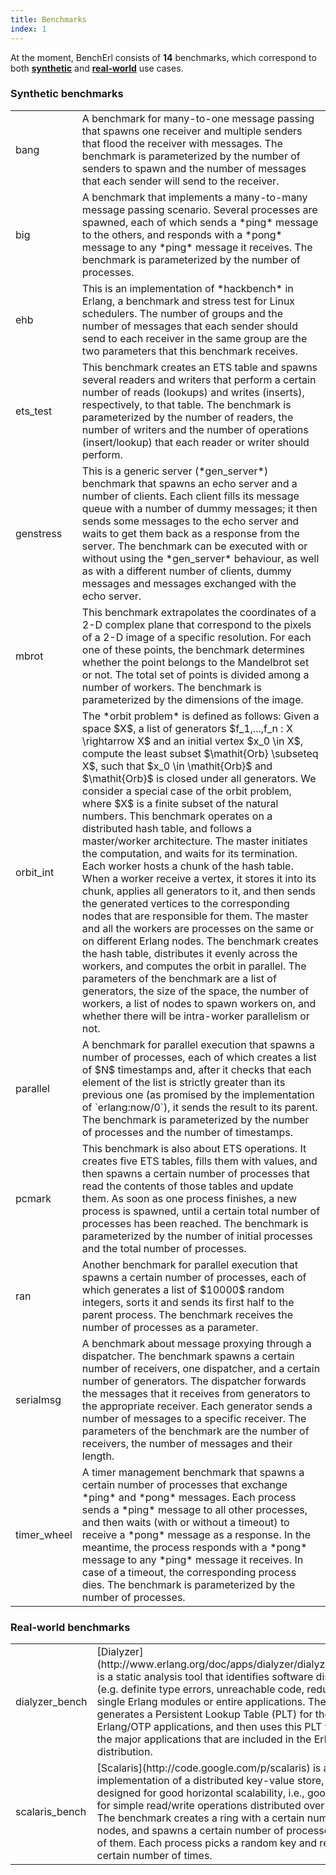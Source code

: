 ```yaml
---
title: Benchmarks
index: 1
---
```


At the moment, BenchErl consists of **14** benchmarks, which correspond to both [**synthetic**](#synthetic_benchmarks) and [**real-world**](#real_world) use cases.

### <a name="synthetic_benchmarks"></a> Synthetic benchmarks

<table border="0" cellpadding="5">
	<tr>
		<td class="bench-name">bang</td>
		<td class="bench-description">
			A benchmark for many-to-one message passing that spawns one receiver and multiple senders that flood the receiver with messages.
			The benchmark is parameterized by the number of senders to spawn and the number of messages that each sender will send to the receiver.
		</td>
	</tr>
	<tr>
		<td class="bench-name">big</td>
		<td class="bench-description">
			A benchmark that implements a many-to-many message passing scenario.
			Several processes are spawned, each of which sends a *ping* message to the others,
			and responds with a *pong* message to any *ping* message it receives.
			The benchmark is parameterized by the number of processes.
		</td>
	</tr>
	<tr>
		<td class="bench-name">ehb</td>
		<td class="bench-description">
			This is an implementation of *hackbench* in Erlang, a benchmark and stress test for Linux schedulers.
			The number of groups and the number of messages that each sender should send to each receiver in the
			same group are the two parameters that this benchmark receives.
		</td>
	</tr>
	<tr>
		<td class="bench-name">ets_test</td>
		<td class="bench-description">
			This benchmark creates an ETS table and spawns several readers and writers that perform a certain number of reads (lookups) and writes (inserts),
			respectively, to that table. The benchmark is parameterized by the number of readers, the number of writers and the number of operations
			(insert/lookup) that each reader or writer should perform.
		</td>
	</tr>
	<tr>
		<td class="bench-name">genstress</td>
		<td class="bench-description">
			This is a generic server (*gen_server*) benchmark that spawns an echo server and a number of clients. Each client fills its message
			queue with a number of dummy messages; it then sends some messages to the echo server and waits to get them back as a response from the
			server. The benchmark can be executed with or without using the *gen_server* behaviour, as well as with a different number of
			clients, dummy messages and messages exchanged with the echo server.
		</td>
	</tr>
	<tr>
		<td class="bench-name">mbrot</td>
		<td class="bench-description">
			This benchmark extrapolates the coordinates of a 2-D complex plane that correspond to the pixels of a 2-D image of a specific resolution.
			For each one of these points, the benchmark determines whether the point belongs to the Mandelbrot set or not.
			The total set of points is divided among a number of workers. The benchmark is parameterized by the dimensions of the image.
		</td>
	</tr>
	<tr>
		<td class="bench-name">orbit_int</td>
		<td class="bench-description">
			The *orbit problem* is defined as follows: Given a space $X$, a list of generators $f_1,...,f_n : X \rightarrow X$ and an initial vertex $x_0 \in X$,
			compute the least subset $\mathit{Orb} \subseteq X$, such that $x_0 \in \mathit{Orb}$ and $\mathit{Orb}$ is closed under all generators.
			We consider a special case of the orbit problem, where $X$ is a finite subset of the natural numbers.  
			This benchmark operates on a distributed hash table, and follows a master/worker architecture. The master initiates the computation, and waits
			for its termination. Each worker hosts a chunk of the hash table. When a worker receive a vertex, it stores it into its chunk, applies all generators
			to it, and then sends the generated vertices to the corresponding nodes that are responsible for them. The master and all the workers are processes on
			the same or on different Erlang nodes. The benchmark creates the hash table, distributes it evenly across the workers, and computes the orbit in
			parallel. The parameters of the benchmark are a list of generators, the size of the space, the number of workers, a list of nodes to spawn workers on,
			and whether there will be intra-worker parallelism or not.
		</td>
	</tr>
	<tr>
		<td class="bench-name">parallel</td>
		<td class="bench-description">
			A benchmark for parallel execution that spawns a number of processes, each of which creates a list of $N$ timestamps and, after it checks that each
			element of the list is strictly greater than its previous one (as promised by the implementation of `erlang:now/0`), it sends the result to its parent.
			The benchmark is parameterized by the number of processes and the number of timestamps.
		</td>
	</tr>
	<tr>
		<td class="bench-name">pcmark</td>
		<td class="bench-description">
			This benchmark is also about ETS operations. It creates five ETS tables, fills them with values, and then spawns a certain number of processes that read
			the contents of those tables and update them. As soon as one process finishes, a new process is spawned, until a certain total number of processes has been
			reached. The benchmark is parameterized by the number of initial processes and the total number of processes.
		</td>
	</tr>
	<tr>
		<td class="bench-name">ran</td>
		<td class="bench-description">
			Another benchmark for parallel execution that spawns a certain number of processes, each of which generates a list of $10000$ random integers, sorts
			it and sends its first half to the parent process. The benchmark receives the number of processes as a parameter.
		</td>
	</tr>
	<tr>
		<td class="bench-name">serialmsg</td>
		<td class="bench-description">
			A benchmark about message proxying through a dispatcher. The benchmark spawns a certain number of receivers, one dispatcher, and a certain number
			of generators. The dispatcher forwards the messages that it receives from generators to the appropriate receiver. Each generator sends a number of
			messages to a specific receiver. The parameters of the benchmark are the number of receivers, the number of messages and their length.
		</td>
	</tr>
	<tr>
		<td class="bench-name">timer_wheel</td>
		<td class="bench-description">
			A timer management benchmark that spawns a certain number of processes that exchange *ping* and *pong* messages. Each process sends a
			*ping* message to all other processes, and then waits (with or without a timeout) to receive a *pong* message as a response. In the meantime,
			the process responds with a *pong* message to any *ping* message it receives. In case of a timeout, the corresponding process dies. The
			benchmark is parameterized by the number of processes.
		</td>
	</tr>
</table>

### <a name="real_world"></a> Real-world benchmarks

<table border="0" cellpadding="5">
	<tr>
		<td class="bench-name">dialyzer_bench</td>
		<td class="bench-description">
			[Dialyzer](http://www.erlang.org/doc/apps/dialyzer/dialyzer_chapter.html) is a static analysis tool that identifies software discrepancies (e.g. definite type errors, unreachable code,
			redundant tests) in single Erlang modules or entire applications. The benchmark generates a Persistent Lookup Table (PLT) for the most common Erlang/OTP applications,
			and then uses this PLT to analyze all the major applications that are included in the Erlang/OTP distribution.
		</td>
	</tr>
	<tr>
		<td class="bench-name">scalaris_bench</td>
		<td class="bench-description">
			[Scalaris](http://code.google.com/p/scalaris) is an Erlang implementation of a distributed key-value store, which has been designed for good horizontal scalability,
			i.e., good performance for simple read/write operations distributed over many servers. The benchmark creates a ring with a certain number of Scalaris nodes, 
			and spawns a certain number of processes on each one of them. Each process picks a random key and reads its value a certain number of times.
		</td>
	</tr>
</table>

